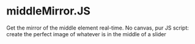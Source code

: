# middleMirror.JS
Get the mirror of the middle element real-time.
No canvas, pur JS script: create the perfect image of whatever is in the middle of a slider
